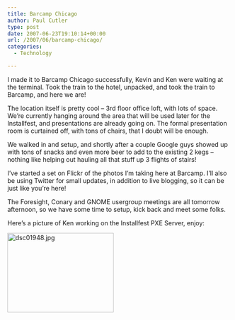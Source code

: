 ```yaml
---
title: Barcamp Chicago
author: Paul Cutler
type: post
date: 2007-06-23T19:10:14+00:00
url: /2007/06/barcamp-chicago/
categories:
  - Technology

---
```

I made it to Barcamp Chicago successfully, Kevin and Ken were waiting at the terminal. Took the train to the hotel, unpacked, and took the train to Barcamp, and here we are!

The location itself is pretty cool &#8211; 3rd floor office loft, with lots of space. We&#8217;re currently hanging around the area that will be used later for the Installfest, and presentations are already going on. The formal presentation room is curtained off, with tons of chairs, that I doubt will be enough.

We walked in and setup, and shortly after a couple Google guys showed up with tons of snacks and even more beer to add to the existing 2 kegs &#8211; nothing like helping out hauling all that stuff up 3 flights of stairs!

I&#8217;ve started a set on Flickr of the photos I&#8217;m taking here at Barcamp. I&#8217;ll also be using Twitter for small updates, in addition to live blogging, so it can be just like you&#8217;re here!

The Foresight, Conary and GNOME usergroup meetings are all tomorrow afternoon, so we have some time to setup, kick back and meet some folks.

Here&#8217;s a picture of Ken working on the Installfest PXE Server, enjoy:

[<img src="https://i1.wp.com/farm2.static.flickr.com/1063/602997930_b57db62941_m.jpg?resize=240%2C180" width="240" height="180" alt="dsc01948.jpg" data-recalc-dims="1" />][1]

 [1]: http://www.flickr.com/photos/silwenae/602997930/ "Photo Sharing"